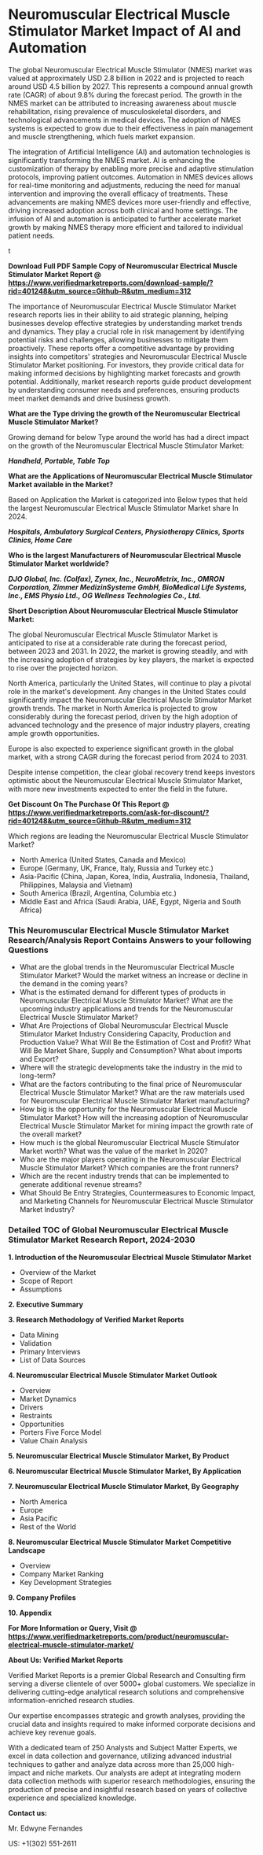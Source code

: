 <meta name="title" content="Global Neuromuscular Electrical Muscle Stimulator Market Impact of AI and Automation"><meta name="description" content="The global Neuromuscular Electrical Muscle Stimulator (NMES) market was valued at approximately USD 2.8 billion in 2022 and is projected to reach around USD 4.5 billio"><meta name="title" content="Neuromuscular Electrical Muscle Stimulator Market Size, Share, Scope, Trends, Growth, Opportunities, Analysis, Forecast"><h1>Neuromuscular Electrical Muscle Stimulator Market Impact of AI and Automation</h1><p>The global Neuromuscular Electrical Muscle Stimulator (NMES) market was valued at approximately USD 2.8 billion in 2022 and is projected to reach around USD 4.5 billion by 2027. This represents a compound annual growth rate (CAGR) of about 9.8% during the forecast period. The growth in the NMES market can be attributed to increasing awareness about muscle rehabilitation, rising prevalence of musculoskeletal disorders, and technological advancements in medical devices. The adoption of NMES systems is expected to grow due to their effectiveness in pain management and muscle strengthening, which fuels market expansion.</p><p>The integration of Artificial Intelligence (AI) and automation technologies is significantly transforming the NMES market. AI is enhancing the customization of therapy by enabling more precise and adaptive stimulation protocols, improving patient outcomes. Automation in NMES devices allows for real-time monitoring and adjustments, reducing the need for manual intervention and improving the overall efficacy of treatments. These advancements are making NMES devices more user-friendly and effective, driving increased adoption across both clinical and home settings. The infusion of AI and automation is anticipated to further accelerate market growth by making NMES therapy more efficient and tailored to individual patient needs.</p>t</p><p id="" class=""><strong>Download Full PDF Sample Copy of Neuromuscular Electrical Muscle Stimulator Market Report @ <a href="https://www.verifiedmarketreports.com/download-sample/?rid=401248&utm_source=Github-R&utm_medium=312" target="_blank">https://www.verifiedmarketreports.com/download-sample/?rid=401248&utm_source=Github-R&utm_medium=312</a></strong></p><p>The importance of&nbsp;Neuromuscular Electrical Muscle Stimulator Market research reports lies in their ability to aid strategic planning, helping businesses develop effective strategies by understanding market trends and dynamics. They play a crucial role in risk management by identifying potential risks and challenges, allowing businesses to mitigate them proactively. These reports offer a competitive advantage by providing insights into competitors' strategies and Neuromuscular Electrical Muscle Stimulator Market positioning. For investors, they provide critical data for making informed decisions by highlighting market forecasts and growth potential. Additionally, market research reports guide product development by understanding consumer needs and preferences, ensuring products meet market demands and drive business growth.</p><p><strong>What are the&nbsp;Type driving the growth of the Neuromuscular Electrical Muscle Stimulator Market?</strong></p><p id="" class="">Growing demand for below Type around the world has had a direct impact on the growth of the Neuromuscular Electrical Muscle Stimulator Market:</p><em><strong>Handheld, Portable, Table Top</strong></em></p><strong>What are the&nbsp;Applications&nbsp;of Neuromuscular Electrical Muscle Stimulator Market available in the Market?</strong></p><p id="" class="">Based on Application the Market is categorized into Below types that held the largest Neuromuscular Electrical Muscle Stimulator Market share In 2024.</p><em><strong>Hospitals, Ambulatory Surgical Centers, Physiotherapy Clinics, Sports Clinics, Home Care</strong></em></p><strong>Who is the largest Manufacturers of Neuromuscular Electrical Muscle Stimulator Market worldwide?</strong></p><p><em><strong>DJO Global, Inc. (Colfax), Zynex, Inc., NeuroMetrix, Inc., OMRON Corporation, Zimmer MedizinSysteme GmbH, BioMedical Life Systems, Inc., EMS Physio Ltd., OG Wellness Technologies Co., Ltd.</strong></em></p><p id="" class=""><strong>Short Description About Neuromuscular Electrical Muscle Stimulator Market:</strong></p><p>The global Neuromuscular Electrical Muscle Stimulator Market is anticipated to rise at a considerable rate during the forecast period, between 2023 and 2031. In 2022, the market is growing steadily, and with the increasing adoption of strategies by key players, the market is expected to rise over the projected horizon.</p><p>North America, particularly the United States, will continue to play a pivotal role in the market's development. Any changes in the United States could significantly impact the Neuromuscular Electrical Muscle Stimulator Market growth trends. The market in North America is projected to grow considerably during the forecast period, driven by the high adoption of advanced technology and the presence of major industry players, creating ample growth opportunities.</p><p>Europe is also expected to experience significant growth in the global market, with a strong CAGR during the forecast period from 2024 to 2031.</p><p>Despite intense competition, the clear global recovery trend keeps investors optimistic about the Neuromuscular Electrical Muscle Stimulator Market, with more new investments expected to enter the field in the future.</p><p id="" class=""><strong>Get Discount On The Purchase Of This Report @ <a href="https://www.verifiedmarketreports.com/ask-for-discount/?rid=401248&utm_source=Github-R&utm_medium=312" target="_blank">https://www.verifiedmarketreports.com/ask-for-discount/?rid=401248&utm_source=Github-R&utm_medium=312</a></strong></p>Which regions are leading the Neuromuscular Electrical Muscle Stimulator Market?</p><ul><li>North America (United States, Canada and Mexico)</li><li>Europe (Germany, UK, France, Italy, Russia and Turkey etc.)</li><li>Asia-Pacific (China, Japan, Korea, India, Australia, Indonesia, Thailand, Philippines, Malaysia and Vietnam)</li><li>South America (Brazil, Argentina, Columbia etc.)</li><li>Middle East and Africa (Saudi Arabia, UAE, Egypt, Nigeria and South Africa)</li></ul><h3 id="" class="">This Neuromuscular Electrical Muscle Stimulator Market Research/Analysis Report Contains Answers to your following Questions</h3><ul><li>What are the global trends in the Neuromuscular Electrical Muscle Stimulator Market? Would the market witness an increase or decline in the demand in the coming years?</li><li>What is the estimated demand for different types of products in Neuromuscular Electrical Muscle Stimulator Market? What are the upcoming industry applications and trends for the Neuromuscular Electrical Muscle Stimulator Market?</li><li>What Are Projections of Global Neuromuscular Electrical Muscle Stimulator Market Industry Considering Capacity, Production and Production Value? What Will Be the Estimation of Cost and Profit? What Will Be Market Share, Supply and Consumption? What about imports and Export?</li><li>Where will the strategic developments take the industry in the mid to long-term?</li><li>What are the factors contributing to the final price of Neuromuscular Electrical Muscle Stimulator Market? What are the raw materials used for Neuromuscular Electrical Muscle Stimulator Market manufacturing?</li><li>How big is the opportunity for the Neuromuscular Electrical Muscle Stimulator Market? How will the increasing adoption of Neuromuscular Electrical Muscle Stimulator Market for mining impact the growth rate of the overall market?</li><li>How much is the global Neuromuscular Electrical Muscle Stimulator Market worth? What was the value of the market In 2020?</li><li>Who are the major players operating in the Neuromuscular Electrical Muscle Stimulator Market? Which companies are the front runners?</li><li>Which are the recent industry trends that can be implemented to generate additional revenue streams?</li><li>What Should Be Entry Strategies, Countermeasures to Economic Impact, and Marketing Channels for Neuromuscular Electrical Muscle Stimulator Market Industry?</li></ul><h3 id="" class="">Detailed TOC of Global Neuromuscular Electrical Muscle Stimulator Market Research Report, 2024-2030</h3><p id="" class=""><strong>1. Introduction of the Neuromuscular Electrical Muscle Stimulator Market</strong></p><ul><li>Overview of the Market</li><li>Scope of Report</li><li>Assumptions</li></ul><p id="" class=""><strong>2. Executive Summary</strong></p><p id="" class=""><strong>3. Research Methodology of Verified Market Reports</strong></p><ul><li>Data Mining</li><li>Validation</li><li>Primary Interviews</li><li>List of Data Sources</li></ul><p id="" class=""><strong>4. Neuromuscular Electrical Muscle Stimulator Market Outlook</strong></p><ul><li>Overview</li><li>Market Dynamics</li><li>Drivers</li><li>Restraints</li><li>Opportunities</li><li>Porters Five Force Model</li><li>Value Chain Analysis</li></ul><p id="" class=""><strong>5. Neuromuscular Electrical Muscle Stimulator Market, By Product</strong></p><p id="" class=""><strong>6. Neuromuscular Electrical Muscle Stimulator Market, By Application</strong></p><p id="" class=""><strong>7. Neuromuscular Electrical Muscle Stimulator Market, By Geography</strong></p><ul><li>North America</li><li>Europe</li><li>Asia Pacific</li><li>Rest of the World</li></ul><p id="" class=""><strong>8. Neuromuscular Electrical Muscle Stimulator Market Competitive Landscape</strong></p><ul><li>Overview</li><li>Company Market Ranking</li><li>Key Development Strategies</li></ul><p id="" class=""><strong>9. Company Profiles</strong></p><p id="" class=""><strong>10. Appendix</strong></p><p id="" class=""><strong>For More Information or Query, Visit @ <a href="https://www.verifiedmarketreports.com/product/neuromuscular-electrical-muscle-stimulator-market/" target="_blank">https://www.verifiedmarketreports.com/product/neuromuscular-electrical-muscle-stimulator-market/</a></strong></p><p id="" class=""><strong>About Us: Verified Market Reports</strong></p><p id="" class="">Verified Market Reports is a premier Global Research and Consulting firm serving a diverse clientele of over 5000+ global customers. We specialize in delivering cutting-edge analytical research solutions and comprehensive information-enriched research studies.</p><p id="" class="">Our expertise encompasses strategic and growth analyses, providing the crucial data and insights required to make informed corporate decisions and achieve key revenue goals.</p><p id="" class="">With a dedicated team of 250 Analysts and Subject Matter Experts, we excel in data collection and governance, utilizing advanced industrial techniques to gather and analyze data across more than 25,000 high-impact and niche markets. Our analysts are adept at integrating modern data collection methods with superior research methodologies, ensuring the production of precise and insightful research based on years of collective experience and specialized knowledge.</p><p id="" class=""><strong>Contact us:</strong></p><p id="" class="">Mr. Edwyne Fernandes</p><p id="" class="">US: +1(302) 551-2611</p>